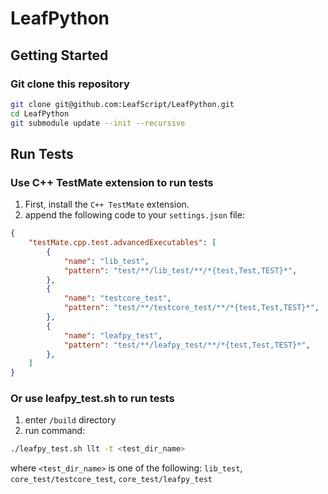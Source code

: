 # LeafPython

## Getting Started

### Git clone this repository

```sh
git clone git@github.com:LeafScript/LeafPython.git
cd LeafPython
git submodule update --init --recursive
```

## Run Tests

### Use C++ TestMate extension to run tests

1. First, install the `C++ TestMate` extension.
2. append the following code to your `settings.json` file:
```json
{
    "testMate.cpp.test.advancedExecutables": [
        {
            "name": "lib_test",
            "pattern": "test/**/lib_test/**/*{test,Test,TEST}*",
        },
        {
            "name": "testcore_test",
            "pattern": "test/**/testcore_test/**/*{test,Test,TEST}*",
        },
        {
            "name": "leafpy_test",
            "pattern": "test/**/leafpy_test/**/*{test,Test,TEST}*",
        },
    ]
}
```
### Or use leafpy_test.sh to run tests

1. enter `/build` directory
2. run command:
```sh
./leafpy_test.sh llt -t <test_dir_name>
```
where `<test_dir_name>` is one of the following: `lib_test`, `core_test/testcore_test`, `core_test/leafpy_test`